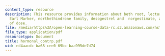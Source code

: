 ```yaml
---
content_type: resource
description: This resource provides information about beth root, lectures of Russel
  Earl Marker, northethindrone family, desogestrel and  norgestimate, and definitions
  of dose.
file: /media/https%3A/open-learning-course-data-rc.s3.amazonaws.com/hst-071-human-reproductive-biology-fall-2005/ed4aacdcba68cee069bcbaa995de7d74_hormonal_contrp.pdf
file_type: application/pdf
resourcetype: Document
title: hormonal_contrp.pdf
uid: ed4aacdc-ba68-cee0-69bc-baa995de7d74
---
```

